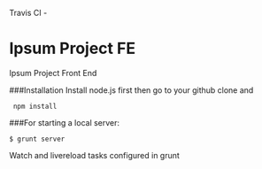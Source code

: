 Travis CI - 

# Ipsum Project FE

Ipsum Project Front End

###Installation
Install node.js first then go to your github clone and
``` shell
 npm install
```


###For starting a local server:
``` shell
$ grunt server
```

Watch and livereload tasks configured in grunt

###


